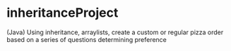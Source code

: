 # inheritanceProject
(Java) Using inheritance, arraylists, create a custom or regular pizza order based on a series of questions determining preference
